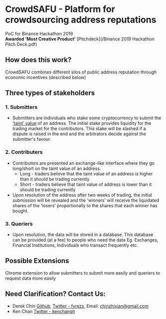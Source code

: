 # CrowdSAFU - Platform for crowdsourcing address reputations
PoC for Binance Hackathon 2019  
**Awarded 'Most Creative Product'**
[Pitchdeck](/Binance 2019 Hackathon Pitch Deck.pdf)

## How does this work?
CrowdSAFU combines different silos of public address reputation through economic incentives (described below)

## Three types of stakeholders
### 1. Submitters
* Submitters are individuals who stake some cryptocurrency to submit the ['taint' value](https://bitcoin.stackexchange.com/questions/7966/what-are-tainted-coins-exactly) of an address. The initial stake provides liquidity for the trading market for the contributors. This stake will be slashed if a dispute is raised in the end and the arbitrators decide against the submitter's favour.

### 2. Contributers
* Contributors are presented an exchange-like interface where they go long/short on the taint value of an address. 
    * Long - traders believe that the taint value of an address is higher than it should be trading currently
    * Short - traders believe that taint value of address is lower than it should be trading currently 
* Upon resolution of the address after two weeks of trading, the initial submission will be revealed and the 'winners' will receive the liquidated shares of the 'losers' proportionally to the shares that each winner has bought.

### 3. Queriers
* Upon resolution, the data will be stored in a database. This database can be provided (at a fee) to people who need the data
Eg. Exchanges, Financial Institutions, Individuals who transact frequently etc.

## Possible Extensions
Chrome extension to allow submitters to submit more easily and queriers to request data more easily

## Need Clarification? Contact Us:
* Derek Chin [Github](http://github.com/derekzx), [Twitter - fyrezx](http://twitter.com/fyrezx), Email: [chinzhixian@gmail.com]( mailto:chinzhixian@gmail.com)
* Ken Chan [Twitter - kenchangh](http://twitter.com/kenchangh)

